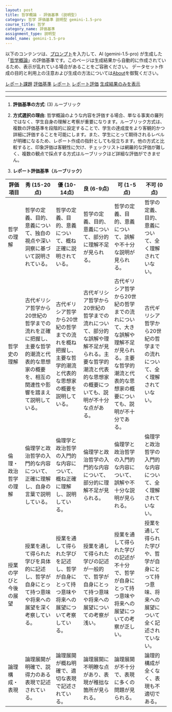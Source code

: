 ```yaml
---
layout: post
title: 哲学概論 - 評価基準 (説明型)
category: 哲学 評価基準 説明型 gemini-1.5-pro
course_title: 哲学
category_name: 評価基準
assignment_type: 説明型
model_name: gemini-1.5-pro
---
```


以下のコンテンツは、[プロンプト](http://127.0.0.1:8000/generated/哲学/gemini-1.5-pro/prompt_評価基準-説明型.md)を入力して、AI (gemini-1.5-pro) が生成した「[哲学概論](/contents/哲学/)」の評価基準です。このページは生成結果から自動的に作成されているため、表示が乱れている場合があることをご容赦ください。
データセット作成の目的と利用上の注意および生成の方法については[About](/About)を御覧ください。

[レポート課題](../レポート課題-説明型)
[評価基準](../評価基準-説明型)
[レポート](../レポート-説明型)
[レポート評価](../レポート評価-説明型)
[生成結果のみを表示](http://127.0.0.1:8000/generated/哲学/gemini-1.5-pro/評価基準-説明型.md)
  

***
***
  
1. **評価基準の方式**: (3) ルーブリック

2. **方式選択の理由**: 哲学概論のような内容を評価する場合、単なる事実の羅列ではなく、学生自身の理解と考察が重要になります。ルーブリック方式は、複数の評価基準を段階的に設定することで、学生の達成度をより客観的かつ詳細に評価することを可能にします。また、学生にとって期待されるレベルが明確になるため、レポート作成の指針としても役立ちます。他の方式と比較すると、印象評価は客観性に欠け、チェックリストは網羅的な評価が難しく、複数の観点で採点する方式はルーブリックほど詳細な評価ができません。


3. **レポート評価基準（ルーブリック）**

| 評価項目 | 秀 (15-20点) | 優 (10-14点) | 良 (6-9点) | 可 (1-5点) | 不可 (0点) |
|---|---|---|---|---|---|
| 哲学の理解 | 哲学の定義、目的、意義について、独自の視点や深い洞察に基づいて説明されている。 | 哲学の定義、目的、意義について、概ね正確に説明されている。 | 哲学の定義、目的、意義について、部分的に理解不足が見られる。 | 哲学の定義、目的、意義について、誤解や不十分な説明が見られる。 | 哲学の定義、目的、意義について、全く理解されていない。 |
| 哲学史の理解 | 古代ギリシア哲学から20世紀の哲学までの流れを正確に把握し、主要な哲学的潮流と代表的な思想家の概要を、相互の関連性や影響を踏まえて説明している。 | 古代ギリシア哲学から20世紀の哲学までの流れを概ね把握し、主要な哲学的潮流と代表的な思想家の概要を説明している。 | 古代ギリシア哲学から20世紀の哲学までの流れについて、部分的な誤解や理解不足が見られる。主要な哲学的潮流と代表的な思想家の概要についても、説明が不十分な点がある。 | 古代ギリシア哲学から20世紀の哲学までの流れについて、大きな誤解や理解不足が見られる。主要な哲学的潮流と代表的な思想家の概要についても、説明が不十分である。 | 古代ギリシア哲学から20世紀の哲学までの流れについて、全く理解されていない。 |
| 倫理・政治哲学の理解 | 倫理学と政治哲学の入門的な内容について、正確に理解し、自身の言葉で説明している。 | 倫理学と政治哲学の入門的な内容について、概ね正確に理解し、説明している。 | 倫理学と政治哲学の入門的な内容について、部分的に理解不足が見られる。 | 倫理学と政治哲学の入門的な内容について、誤解や不十分な説明が見られる。 | 倫理学と政治哲学の入門的な内容について、全く理解されていない。 |
| 授業の学びと今後の展望 | 授業を通して得られた学びを具体的に記述し、哲学が自身にとって持つ意味や将来への展望を深く考察している。 | 授業を通して得られた学びを記述し、哲学が自身にとって持つ意味や将来への展望について考察している。 | 授業を通して得られた学びの記述が一般的で、哲学が自身にとって持つ意味や将来への展望についての考察が浅い。 | 授業を通して得られた学びの記述が不十分で、哲学が自身にとって持つ意味や将来への展望についての考察が乏しい。 | 授業を通して得られた学びや、哲学が自身にとって持つ意味、将来への展望について全く記述されていない。 |
| 論理構成・表現 | 論理展開が明確で、説得力のある表現で記述されている。 | 論理展開が概ね明確で、適切な表現で記述されている。 | 論理展開に不明瞭な点があり、表現が稚拙な箇所が見られる。 | 論理展開が不十分で、表現に多くの問題が見られる。 | 論理的構成が全くなく、表現も不適切である。 |
